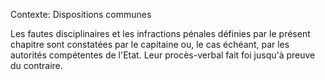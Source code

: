 Contexte: Dispositions communes

Les fautes disciplinaires et les infractions pénales définies par le présent chapitre sont constatées par le capitaine ou, le cas échéant, par les autorités compétentes de l'Etat. Leur procès-verbal fait foi jusqu'à preuve du contraire.